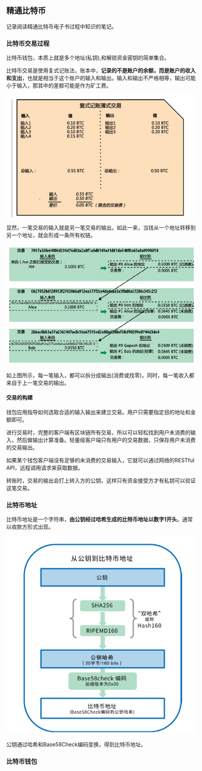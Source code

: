 ## 精通比特币
记录阅读精通比特币电子书过程中知识的笔记。

### 比特币交易过程
比特币钱包，本质上就是多个地址(私钥),和解锁资金密钥的简单集合。

比特币交易是使用复式记账法，账本中，**记录的不是账户的余额，而是账户的收入和支出**，也就是相当于这个账户的输入和输出。输入和输出不严格相等，输出可能小于输入，那其中的差额可能是作为矿工费。

![](image/bitcoin0.png)

显然，一笔交易的输入就是另一笔交易的输出。如此一来，当钱从一个地址转移到另一个地址，就会形成一条所有权链。

![](image/bitcoin1.png)

如上图所示，每一笔输入，都可以拆分成输出(消费或找零)，同时，每一笔收入都来自于上一笔交易的输出。

#### 交易的构建
钱包应用指导如何选取合适的输入输出来建立交易。用户只需要指定目的地址和金额即可。

进行交易时，完整的客户端有区块链所有交易，所以可以轻松找到用户未消费的输入，然后做输出计算准备。轻量级客户端只有用户的交易数据，只保存用户未消费的交易输出。

如果某个钱包客户端没有足够的未消费的交易输入，它就可以通过网络的RESTful API，远程调用请求来获取数据。

转账时，交易的输出会打上转入方的公钥，这样只有资金接受方才有私钥可以验证这笔交易。

### 比特币地址
比特币地址是一个字符串，**由公钥经过哈希生成的比特币地址以数字1开头**。通常以收款方形式出现。

![](image/bitcoin2.png)

公钥通过哈希和Base58Check编码变换，得到比特币地址。

### 比特币钱包

